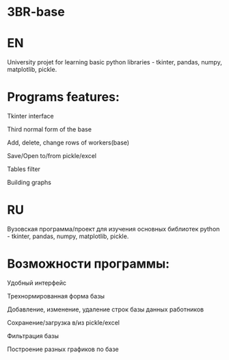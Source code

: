 # 3BR-base
# EN
University projet for learning basic python libraries - tkinter, pandas, numpy, matplotlib, pickle.
# Programs features: 
Tkinter interface

Third normal form of the base

Add, delete, change rows of workers(base)

Save/Open to/from pickle/excel

Tables filter

Building graphs 

# RU
Вузовская программа/проект для изучения основных библиотек python - tkinter, pandas, numpy, matplotlib, pickle.
# Возможности программы: 
Удобный интерфейс

Трехнормированная форма базы

Добавление, изменение, удаление строк базы данных работников

Сохранение/загрузка в/из pickle/excel

Фильтрация базы

Построение разных графиков по базе
